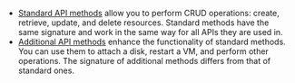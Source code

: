 * [Standard API methods](../concepts/standard-methods.md) allow you to perform CRUD operations: create, retrieve, update, and delete resources. Standard methods have the same signature and work in the same way for all APIs they are used in.
* [Additional API methods](../concepts/custom-methods.md) enhance the functionality of standard methods. You can use them to attach a disk, restart a VM, and perform other operations. The signature of additional methods differs from that of standard ones.